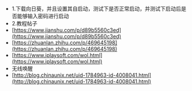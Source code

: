- 1.下载向日葵，并且设置其自启动，测试下是否正常启动，并测试下启动后是否能够输入密码进行启动
- 2.教程帖子
- [https://www.jianshu.com/p/d89b5560c3ed](https://www.jianshu.com/p/d89b5560c3ed)
- [https://zhuanlan.zhihu.com/p/469645198](https://zhuanlan.zhihu.com/p/469645198)
- [https://www.iplaysoft.com/wol.html](https://www.iplaysoft.com/wol.html)
- 无线唤醒
- [http://blog.chinaunix.net/uid-1784963-id-4008041.html](http://blog.chinaunix.net/uid-1784963-id-4008041.html)